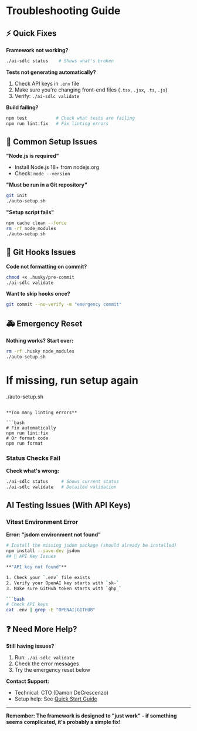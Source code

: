 # Troubleshooting Guide

## ⚡ Quick Fixes

**Framework not working?**

```bash
./ai-sdlc status    # Shows what's broken
```

**Tests not generating automatically?**

1. Check API keys in `.env` file
2. Make sure you're changing front-end files (`.tsx`, `.jsx`, `.ts`, `.js`)
3. Verify: `./ai-sdlc validate`

**Build failing?**

```bash
npm test           # Check what tests are failing
npm run lint:fix   # Fix linting errors
```

## 🚫 Common Setup Issues

**"Node.js is required"**

- Install Node.js 18+ from nodejs.org
- Check: `node --version`

**"Must be run in a Git repository"**

```bash
git init
./auto-setup.sh
```

**"Setup script fails"**

```bash
npm cache clean --force
rm -rf node_modules
./auto-setup.sh
```

## 🤖 Git Hooks Issues

**Code not formatting on commit?**

```bash
chmod +x .husky/pre-commit
./ai-sdlc validate
```

**Want to skip hooks once?**

```bash
git commit --no-verify -m "emergency commit"
```

## 🚑 Emergency Reset

**Nothing works? Start over:**

```bash
rm -rf .husky node_modules
./auto-setup.sh
```
# If missing, run setup again
./auto-setup.sh
```

**Too many linting errors**

```bash
# Fix automatically
npm run lint:fix
# Or format code
npm run format
```

### Status Checks Fail

**Check what's wrong:**

```bash
./ai-sdlc status     # Shows current status
./ai-sdlc validate   # Detailed validation
```

## AI Testing Issues (With API Keys)

### Vitest Environment Error

**Error: "jsdom environment not found"**

```bash
# Install the missing jsdom package (should already be installed)
npm install --save-dev jsdom
## 🔑 API Key Issues

**"API key not found"**

1. Check your `.env` file exists
2. Verify your OpenAI key starts with `sk-`
3. Make sure GitHub token starts with `ghp_`

```bash
# Check API keys
cat .env | grep -E "OPENAI|GITHUB"
```

## ❓ Need More Help?

**Still having issues?**

1. Run: `./ai-sdlc validate`
2. Check the error messages
3. Try the emergency reset below

**Contact Support:**
- Technical: CTO (Damon DeCrescenzo)
- Setup help: See [Quick Start Guide](quick-start-simple.md)

---

**Remember: The framework is designed to "just work" - if something seems complicated, it's probably a simple fix!**
